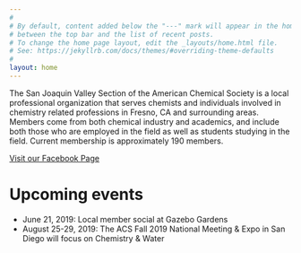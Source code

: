 ```yaml
---
#
# By default, content added below the "---" mark will appear in the home page
# between the top bar and the list of recent posts.
# To change the home page layout, edit the _layouts/home.html file.
# See: https://jekyllrb.com/docs/themes/#overriding-theme-defaults
#
layout: home
---
```

The San Joaquin Valley Section of the American Chemical Society is a local professional organization that serves chemists and individuals involved in chemistry related professions in Fresno, CA and surrounding areas. Members come from both chemical industry and academics, and include both those who are employed in the field as well as students studying in the field. Current membership is approximately 190 members.

[Visit our Facebook Page][3c0d666c] 

  [3c0d666c]: https://www.facebook.com/sjvacs/ "SJV-ACS Facebook Page"

# Upcoming events

- June 21, 2019: Local member social at Gazebo Gardens
- August 25-29, 2019: The ACS Fall 2019 National Meeting & Expo in San Diego will focus on Chemistry & Water
